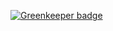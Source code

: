 
[![Greenkeeper badge](https://badges.greenkeeper.io/jonatanlins/clone-instagram.svg)](https://greenkeeper.io/)
